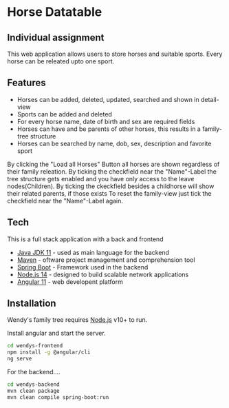 # Horse Datatable
## Individual assignment


This web application allows users to store horses and suitable sports. Every horse can be releated upto one sport.

## Features

- Horses can be added, deleted, updated, searched and shown in detail-view
- Sports can be added and deleted
- For every horse name, date of birth and sex are required fields
- Horses can have and be parents of other horses, this results in a family-tree structure
- Horses can be searched by name, dob, sex, description and favorite sport

By clicking the "Load all Horses" Button all horses are shown regardless of their family releation.
By ticking the checkfield near the "Name"-Label the tree structure gets enabled and you have only access to the leave nodes(Children). 
By ticking the ckeckfield besides a childhorse will show their related parents, if those exists
To reset the family-view just tick the checkfield near the "Name"-Label again.

## Tech

This is a full stack application with a back and frontend

- [Java JDK 11](https://openjdk.java.net/projects/jdk/11/) - used as main language for the backend
- [Maven](https://maven.apache.org/) - oftware project management and comprehension tool
- [Spring Boot](https://start.spring.io/) - Framework used in the backend
- [Node.js 14](https://nodejs.org/en/download/current/) - designed to build scalable network applications
- [Angular 11](https://angular.io/) - web developent platform


## Installation

Wendy's family tree requires [Node.js](https://nodejs.org/) v10+ to run.

Install angular and start the server.

```sh
cd wendys-frontend
npm install -g @angular/cli
ng serve
```

For the backend....

```sh
cd wendys-backend
mvn clean package
mvn clean compile spring-boot:run
```

